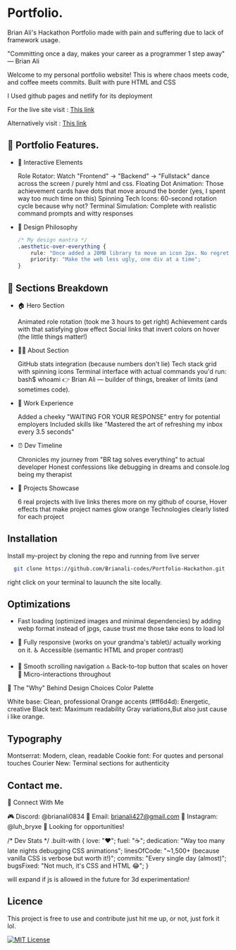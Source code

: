 
# Portfolio.

 Brian Ali's Hackathon Portfolio made with pain and suffering due to lack of framework usage.

 

"Committing once a day, makes your career as a programmer 1 step away" — Brian Ali

Welcome to my personal portfolio website! This is where chaos meets code, and coffee meets commits. Built with pure HTML and CSS 

I Used github pages and netlify for its deployment 

For the live site visit : 
[This link](https://brianali-codes.github.io/Portfolio-Hackathon/)

Alternatively visit : 
[This link](https://brianali-codes.github.io/Portfolio-Hackathon/)

## 🚀 Portfolio Features.


- 🎪 Interactive Elements

    Role Rotator: Watch "Frontend" → "Backend" → "Fullstack" dance across the screen / purely html and css.
    Floating Dot Animation: Those achievement cards have dots that move around the border (yes, I spent way too much time on this)
    Spinning Tech Icons: 60-second rotation cycle because why not?
    Terminal Simulation: Complete with realistic command prompts and witty responses

- 🎨 Design Philosophy

    ```css
    /* My design mantra */
    .aesthetic-over-everything {
        rule: "Once added a 20MB library to move an icon 2px. No regrets.";
        priority: "Make the web less ugly, one div at a time";
    }

## 📱 Sections Breakdown

- 🏠 Hero Section

    Animated role rotation (took me 3 hours to get right)
    Achievement cards with that satisfying glow effect
    Social links that invert colors on hover (the little things matter!)

- 👨‍💻 About Section

    GitHub stats integration (because numbers don't lie)
    Tech stack grid with spinning icons
    Terminal interface with actual commands you'd run:
    bash$ whoami
    👉 Brian Ali — builder of things, breaker of limits (and sometimes code).




- 💼 Work Experience

    Added a cheeky "WAITING FOR YOUR RESPONSE" entry for potential employers
    Included skills like "Mastered the art of refreshing my inbox every 3.5 seconds"

- ⏰ Dev Timeline

    Chronicles my journey from "BR tag solves everything" to actual developer
    Honest confessions like debugging in dreams and console.log being my therapist

- 🚧 Projects Showcase

    6 real projects with live links theres more on my github of course,
    Hover effects that make project names glow orange
    Technologies clearly listed for each project
## Installation

Install my-project by cloning the repo and running from live server

```bash
  git clone https://github.com/Brianali-codes/Portfolio-Hackathon.git

```
right click on your terminal to lauunch the site locally.
    
## Optimizations

- Fast loading (optimized images and minimal dependencies) by adding webp format instead of jpgs, cause trust me those take eons to load lol

- 📱 Fully responsive (works on your grandma's tablet)/ actually working on it. ♿ Accessible (semantic HTML and proper contrast) 

- 🌙 Smooth scrolling navigation 🔝 Back-to-top button that scales on hover 💫 Micro-interactions throughout

🤔 The "Why" Behind Design Choices Color Palette

White base: Clean, professional Orange accents (#ff6d4d): Energetic, creative Black text: Maximum readability Gray variations,But also just cause i like orange.

## Typography

Montserrat: Modern, clean, readable Cookie font: For quotes and personal touches Courier New: Terminal sections for authenticity
## Contact me.

🤝 Connect With Me

🎮 Discord: @brianali0834 📧 Email: brianali427@gmail.com 📸 Instagram: @luh_bryxe 💼 Looking for opportunities!


/* Dev Stats */
.built-with {
    love: "❤️";
    fuel: "☕";
    dedication: "Way too many late nights debugging CSS animations";
    linesOfCode: "~1,500+ (because vanilla CSS is verbose but worth it!)";
    commits: "Every single day (almost)";
    bugsFixed: "Not much, it's CSS and HTML 😂";
}


will expand if js is allowed in the future for 3d experimentation!


## Licence

This project is free to use and contribute just hit me up, or not, just fork it lol.

[![MIT License](https://img.shields.io/badge/License-MIT-green.svg)](https://choosealicense.com/licenses/mit/)


